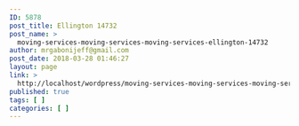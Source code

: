 ```yaml
---
ID: 5878
post_title: Ellington 14732
post_name: >
  moving-services-moving-services-moving-services-ellington-14732
author: mrgabonijeff@gmail.com
post_date: 2018-03-28 01:46:27
layout: page
link: >
  http://localhost/wordpress/moving-services-moving-services-moving-services-ellington-14732/
published: true
tags: [ ]
categories: [ ]
---
```

